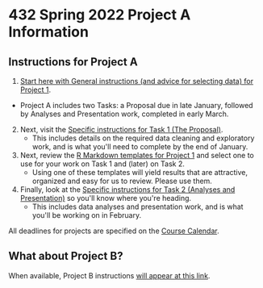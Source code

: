 # 432 Spring 2022 Project A Information

## Instructions for Project A

1. [Start here with General instructions (and advice for selecting data) for Project 1](https://github.com/THOMASELOVE/432-2022/tree/main/projectA/00_projectA_general.md). 
  - Project A includes two Tasks: a Proposal due in late January, followed by Analyses and Presentation work, completed in early March.
2. Next, visit the [Specific instructions for Task 1 (The Proposal)](https://github.com/THOMASELOVE/432-2022/tree/main/projectA/01_projectA_proposal.md).
    - This includes details on the required data cleaning and exploratory work, and is what you'll need to complete by the end of January.
3. Next, review the [R Markdown templates for Project 1](https://github.com/THOMASELOVE/432-2022/tree/main/projectA/templates) and select one to use for your work on Task 1 and (later) on Task 2.
    - Using one of these templates will yield results that are attractive, organized and easy for us to review. Please use them.
4. Finally, look at the [Specific instructions for Task 2 (Analyses and Presentation)](https://github.com/THOMASELOVE/432-2022/tree/main/projectA/02_projectA_analyses.md) so you'll know where you're heading.
    - This includes data analyses and presentation work, and is what you'll be working on in February.

All deadlines for projects are specified on the [Course Calendar](https://thomaselove.github.io/432/calendar.html).

## What about Project B?

When available, Project B instructions [will appear at this link](https://github.com/THOMASELOVE/432-2022/tree/main/projectB).
